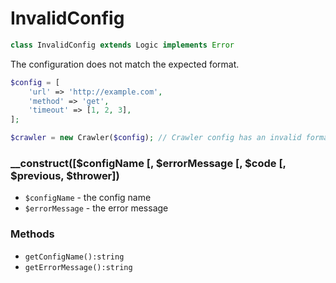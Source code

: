 # InvalidConfig

```php
class InvalidConfig extends Logic implements Error
```

The configuration does not match the expected format.

```php
$config = [
    'url' => 'http://example.com',    
    'method' => 'get',    
    'timeout' => [1, 2, 3],
];

$crawler = new Crawler($config); // Crawler config has an invalid format: "timeout must be a number"
```

### __construct([$configName [, $errorMessage [, $code [, $previous, $thrower])

 * `$configName` - the config name
 * `$errorMessage` - the error message

### Methods

 * `getConfigName():string`
 * `getErrorMessage():string`
